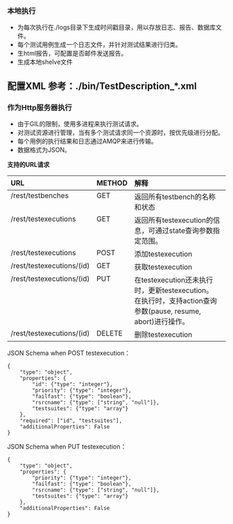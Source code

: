 ### 本地执行
* 为每次执行在./logs目录下生成时间戳目录，用以存放日志、报告、数据库文件。
* 每个测试用例生成一个日志文件，并针对测试结果进行归类。
* 生html报告，可配置是否邮件发送报告。
* 生成本地shelve文件

**配置XML**
参考：./bin/TestDescription_*.xml
---------------------------------------


### 作为Http服务器执行
* 由于GIL的限制，使用多进程来执行测试请求。
* 对测试资源进行管理，当有多个测试请求同一个资源时，按优先级进行分配。
* 每个用例的执行结果和日志通过AMQP来进行传输。
* 数据格式为JSON。

**支持的URL请求**
<table>
    <thead align="left">
        <tr>
            <th>URL</th>
            <th>METHOD</th>
            <th>解释</th>
        </tr>
    </thead>
    <tbody valign="top">
        <tr>
            <td>/rest/testbenches</td>
            <td>GET</td>
            <td>返回所有testbench的名称和状态</td>
        </tr>
        <tr>
            <td>/rest/testexecutions</td>
            <td>GET</td>
            <td>返回所有testexecution的信息，可通过state查询参数指定范围。</td>
        </tr>
        <tr>
            <td>/rest/testexecutions</td>
            <td>POST</td>
            <td>添加testexecution</td>
        </tr>
        <tr>
            <td>/rest/testexecutions/(id)</td>
            <td>GET</td>
            <td>获取testexecution</td>
        </tr>
        <tr>
            <td>/rest/testexecutions/(id)</td>
            <td>PUT</td>
            <td>在testexecution还未执行时，更新testexecution。<br/>在执行时，支持action查询参数(pause, resume, abort)进行操作。</td>
        </tr>
        <tr>
            <td>/rest/testexecutions/(id)</td>
            <td>DELETE</td>
            <td>删除testexecution</td>
        </tr>
    </tbody>
</table>

JSON Schema when POST testexecution：
```
{
    "type": "object",
    "properties": {
        "id": {"type": "integer"},
        "priority": {"type": "integer"},
        "failfast": {"type": "boolean"},
        "rsrcname": {"type": ["string", "null"]},
        "testsuites": {"type": "array"}
    },
    "required": ["id", "testsuites"],
    "additionalProperties": False
}
```

JSON Schema when PUT testexecution：
```
{
    "type": "object",
    "properties": {
        "priority": {"type": "integer"},
        "failfast": {"type": "boolean"},
        "rsrcname": {"type": ["string", "null"]},
        "testsuites": {"type": "array"}
    },
    "additionalProperties": False
}
```